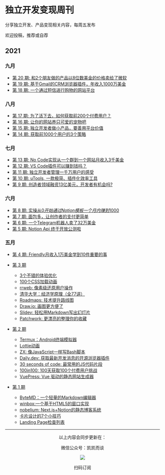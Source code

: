 # 独立开发变现周刊
分享独立开发、产品变现相关内容，每周五发布

欢迎投稿，推荐或自荐

## 2021

### 九月

*  [第 20 期: 和2个朋友做的产品以8位数美金的价格卖给了微软](https://github.com/ljinkai/weekly/blob/main/2021/issue-19.md) 
*  [第 19 期: 基于Gmail的CRM浏览器插件，年收入1000万美金](https://github.com/ljinkai/weekly/blob/main/2021/issue-19.md) 
*  [第 18 期: 一个通过短信进行购物的网站平台](https://github.com/ljinkai/weekly/blob/main/2021/issue-18.md) 

### 八月

*  [第 17 期: 为了活下去，如何获取前200个付费用户？](https://github.com/ljinkai/weekly/blob/main/2021/issue-17.md) 
*  [第 16 期: 让你的网站养只可爱的宠物吧](https://github.com/ljinkai/weekly/blob/main/2021/issue-16.md) 
*  [第 15 期: 独立开发者做小产品，要善用平台价值](https://github.com/ljinkai/weekly/blob/main/2021/issue-15.md) 
*  [第 14 期: 获取前1000个用户的3个策略](https://github.com/ljinkai/weekly/blob/main/2021/issue-14.md) 

### 七月

*  [第 13 期: No Code实现从一个群到一个网站月收入3千美金](https://github.com/ljinkai/weekly/blob/main/2021/issue-13.md) 
*  [第 12 期: VS Code插件可以赚到钱吗？](https://github.com/ljinkai/weekly/blob/main/2021/issue-12.md) 
*  [第 11 期: 独立开发者管理一千万用户的感受](https://github.com/ljinkai/weekly/blob/main/2021/issue-11.md) 
*  [第 10 期: uTools, 一款极简、插件化效率工具](https://github.com/ljinkai/weekly/blob/main/2021/issue-10.md) 
*  [第 9 期: 创造者领域融资13亿美元，开发者有机会吗?](https://github.com/ljinkai/weekly/blob/main/2021/issue-9.md) 


### 六月

*  [第 8 期: 实操从$0开始通过Notion模板一个月内赚到$1000](https://github.com/ljinkai/weekly/blob/main/2021/issue-8.md) 
*  [第 7 期: 面包多，让创作者的支付更简单](https://github.com/ljinkai/weekly/blob/main/2021/issue-7.md) 
*  [第 6 期: 一个Telegram机器人卖了32万美金](https://github.com/ljinkai/weekly/blob/main/2021/issue-6.md) 
*  [第 5 期: Notion Api 终于开放公测啦](https://github.com/ljinkai/weekly/blob/main/2021/issue-5.md) 

### 五月

*  [第 4 期: Friendly月收入1万美金学到10件重要的事](https://github.com/ljinkai/weekly/blob/main/2021/issue-4.md) 
*  [第 3 期](https://github.com/ljinkai/weekly/blob/main/2021/issue-3.md) 
    
    * [3个不错的体验优化](https://github.com/ljinkai/weekly/blob/main/2021/issue-3.md#13%E4%B8%AA%E4%B8%8D%E9%94%99%E7%9A%84%E4%BD%93%E9%AA%8C%E4%BC%98%E5%8C%96)
    * [100个CSS加载动画](https://github.com/ljinkai/weekly/blob/main/2021/issue-3.md#2100%E4%B8%AAcss%E5%8A%A0%E8%BD%BD%E5%8A%A8%E7%94%BB)
    * [rrweb: 像素级还原用户操作](https://github.com/ljinkai/weekly/blob/main/2021/issue-3.md#3rrweb-%E5%83%8F%E7%B4%A0%E7%BA%A7%E8%BF%98%E5%8E%9F%E7%94%A8%E6%88%B7%E6%93%8D%E4%BD%9C)
    * [清华大学：经济学原理（全77讲）](https://github.com/ljinkai/weekly/blob/main/2021/issue-3.md#4%E6%B8%85%E5%8D%8E%E5%A4%A7%E5%AD%A6%E7%BB%8F%E6%B5%8E%E5%AD%A6%E5%8E%9F%E7%90%86%E5%85%A877%E8%AE%B2)
    * [Roadmaps: 技术提升路线图](https://github.com/ljinkai/weekly/blob/main/2021/issue-3.md#5roadmaps-%E6%8A%80%E6%9C%AF%E6%8F%90%E5%8D%87%E8%B7%AF%E7%BA%BF%E5%9B%BE)
    * [Draw.io: 画图更方便了](https://github.com/ljinkai/weekly/blob/main/2021/issue-3.md#6drawio-%E7%94%BB%E5%9B%BE%E6%9B%B4%E6%96%B9%E4%BE%BF%E4%BA%86)
    * [Slidev: 轻松用Markdown写出幻灯片](https://github.com/ljinkai/weekly/blob/main/2021/issue-3.md#7slidev-%E8%BD%BB%E6%9D%BE%E7%94%A8markdown%E5%86%99%E5%87%BA%E5%B9%BB%E7%81%AF%E7%89%87)
    * [Patchwork: 更漂亮的整理你的收藏](https://github.com/ljinkai/weekly/blob/main/2021/issue-3.md#8patchwork-%E6%9B%B4%E6%BC%82%E4%BA%AE%E7%9A%84%E6%95%B4%E7%90%86%E4%BD%A0%E7%9A%84%E6%94%B6%E8%97%8F)

*  [第 2 期](https://github.com/ljinkai/weekly/blob/main/2021/issue-2.md) 

    * [Termux：Android终端模拟器](https://github.com/ljinkai/weekly/blob/main/2021/issue-2.md#1termuxandroid%E7%BB%88%E7%AB%AF%E6%A8%A1%E6%8B%9F%E5%99%A8)
    * [Lottie动画](https://github.com/ljinkai/weekly/blob/main/2021/issue-2.md#2lottie%E5%8A%A8%E7%94%BB)
    * [ZX: 像JavaScript一样写Bash脚本](https://github.com/ljinkai/weekly/blob/main/2021/issue-2.md#3zx-%E5%83%8Fjavascript%E4%B8%80%E6%A0%B7%E5%86%99bash%E8%84%9A%E6%9C%AC)
    * [Daily.dev: 获取最新开发消息的开源浏览器插件](https://github.com/ljinkai/weekly/blob/main/2021/issue-2.md#4dailydev-%E8%8E%B7%E5%8F%96%E6%9C%80%E6%96%B0%E5%BC%80%E5%8F%91%E6%B6%88%E6%81%AF%E7%9A%84%E5%BC%80%E6%BA%90%E6%B5%8F%E8%A7%88%E5%99%A8%E6%8F%92%E4%BB%B6)
    * [30 seconds of code: 最常用的JS代码片段](https://github.com/ljinkai/weekly/blob/main/2021/issue-2.md#530-seconds-of-code-%E6%9C%80%E5%B8%B8%E7%94%A8%E7%9A%84js%E4%BB%A3%E7%A0%81%E7%89%87%E6%AE%B5)
    * [100in100: 100天获取100个付费用户挑战](https://github.com/ljinkai/weekly/blob/main/2021/issue-2.md#6100in100-100%E5%A4%A9%E8%8E%B7%E5%8F%96100%E4%B8%AA%E4%BB%98%E8%B4%B9%E7%94%A8%E6%88%B7%E6%8C%91%E6%88%98)
    * [VuePress: Vue 驱动的静态网站生成器](https://github.com/ljinkai/weekly/blob/main/2021/issue-2.md#7vuepress-vue-%E9%A9%B1%E5%8A%A8%E7%9A%84%E9%9D%99%E6%80%81%E7%BD%91%E7%AB%99%E7%94%9F%E6%88%90%E5%99%A8)

*  [第 1 期](https://github.com/ljinkai/weekly/blob/main/2021/issue-1.md) 

    * [ByteMD：一个轻量的Markdown编辑器](https://github.com/ljinkai/weekly/blob/main/2021/issue-1.md#1bytemd%E4%B8%80%E4%B8%AA%E8%BD%BB%E9%87%8F%E7%9A%84markdown%E7%BC%96%E8%BE%91%E5%99%A8)
    * [winbox:一个基于HTML5的窗口实现](https://github.com/ljinkai/weekly/blob/main/2021/issue-1.md#2winbox%E4%B8%80%E4%B8%AA%E5%9F%BA%E4%BA%8Ehtml5%E7%9A%84%E7%AA%97%E5%8F%A3%E5%AE%9E%E7%8E%B0)
    * [nobelium: Next.js+Notion的静态博客系统](https://github.com/ljinkai/weekly/blob/main/2021/issue-1.md#3nobelium-nextjsnotion%E7%9A%84%E9%9D%99%E6%80%81%E5%8D%9A%E5%AE%A2%E7%B3%BB%E7%BB%9F) 
    * [卡片设计的7个小技巧](https://github.com/ljinkai/weekly/blob/main/2021/issue-1.md#4%E5%8D%A1%E7%89%87%E8%AE%BE%E8%AE%A1%E7%9A%847%E4%B8%AA%E5%B0%8F%E6%8A%80%E5%B7%A7)
    * [Landing Page检查列表](https://github.com/ljinkai/weekly/blob/main/2021/issue-1.md#5landing-page%E6%A3%80%E6%9F%A5%E5%88%97%E8%A1%A8)


---
<center>
以上内容会同步更新在：


微信公众号：凯凯而谈


![](http://qiniu.gafata.com/2019-03-17-web-bear.jpg?imageView2/2/w/200)

扫码订阅
</center>